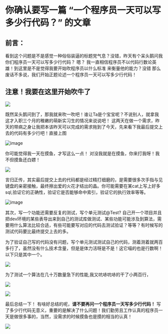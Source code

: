 # 你确认要写一篇 “一个程序员一天可以写多少行代码？” 的文章
## 前言：
看到这个问题是不是感觉一种俗俗装逼的标题党气息？没错，昨天有个呆头鹅问我你们程序员一天可以写多少行代码？ 嗯？ 我一直相信程序员不以代码行数论英雄！到这里是不是觉得我要开始吹程序员以什么标准
来衡量他的能力？没错 那么废话不多说，我们开始正题论述一个程序员一天可以写多少行代码！

## 注意！我要在这里开始吹牛了

![](https://github.com/ChirisWu/konwlwdge/blob/master/pic/say_impo.jpg)

既然呆头鹅问到了，那我就来吹一吹吧！谁让Ta是个宝宝呢？不说别人，就拿我这才入职三个月的稚嫩的萌新实习生的情况来说说吧！
这两天在做一个需求，昨天的带病之身让我把本该昨天可以完成的需求拖到了今天，先来看下我最后提交上去的代码有多少行吧！直接上图


![image](https://github.com/ChirisWu/konwlwdge/blob/master/pic/7b2841e9876a2bbcd568a69265b6315.png)

你可能觉得我一天在摸鱼，才写这么一点！ 对没我就是在摸鱼，你来打我呀！我不但摸鱼还白嫖！

![](https://github.com/ChirisWu/konwlwdge/blob/master/pic/nerver_seen.jpg)

言归正传，其实最后提交上去的代码都是经过精打细磨的，是需要很多次手指与见键盘的亲密接触，最终擦出爱的火花才结出的晶。你可能需要在某cat上写上好多sql,验证它的正确性，验证它是否能够命中索引，验证它的执行效率等等。

![image](https://github.com/ChirisWu/konwlwdge/blob/master/pic/26c7a71109a09ee7e26a9ede2d9d8d1.png)

其次，写一个功能还需要反复的测试，写个单元测试@Test? 自己开一个项目并且把dev环境的某些表导出来到自己的测试库做测试、某些功能可能涉及到算法，需要用什么算法比较合适，有些可能要写对应的代码去测试验证？等等？有时候写的测试代码要比最终提交上去的多。


为了验证自己写的代码没有问题，写个单元测试测试自己的代码，测着测着就两百多行了，虽然没有什么技术含量，但是是体力活呀是不是！这它喵的也是行数啊！以下只是其中一个。


![](https://github.com/ChirisWu/konwlwdge/blob/master/pic/b5b02d909aaa24e90d3c6286e8a5162.png)



为了测试一个算法在几十万数量急下的性能,我又吭哧吭哧的干了小两百行，


![](https://github.com/ChirisWu/konwlwdge/blob/master/pic/c1044c0cdbcbdea43e87c589d68a797.png)

![](https://github.com/ChirisWu/konwlwdge/blob/master/pic/25861aee6b556b41c51997f403b3503.png)






最后总结一下！
有啥好总结的呢，**请不要再问一个程序员一天写多少行代码！**
写了多少行代码无意义，重要的是解决了什么问题！我们勤劳且工作认真的程序员一天是做很多事的，当然，没需求的时候摸鱼也是摸的相当的认真！



![](https://github.com/ChirisWu/konwlwdge/blob/master/pic/ciya.jpg)




